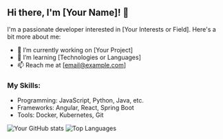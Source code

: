 ## Hi there, I'm [Your Name]! 👋

I'm a passionate developer interested in [Your Interests or Field]. Here's a bit more about me:

- 🔭 I’m currently working on [Your Project]
- 🌱 I’m learning [Technologies or Languages]
- 📫 Reach me at [email@example.com]

### My Skills:
- Programming: JavaScript, Python, Java, etc.
- Frameworks: Angular, React, Spring Boot
- Tools: Docker, Kubernetes, Git

![Your GitHub stats](https://github-readme-stats.vercel.app/api?username=eflash0&show_icons=true)
![Top Languages](https://github-readme-stats.vercel.app/api/top-langs/?username=eflash0&layout=compact)

